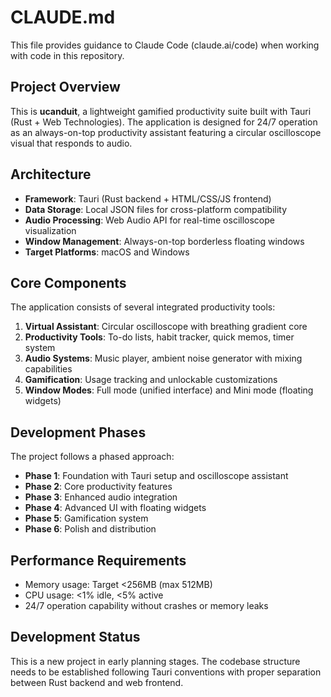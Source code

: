 # CLAUDE.md

This file provides guidance to Claude Code (claude.ai/code) when working with code in this repository.

## Project Overview

This is **ucanduit**, a lightweight gamified productivity suite built with Tauri (Rust + Web Technologies). The application is designed for 24/7 operation as an always-on-top productivity assistant featuring a circular oscilloscope visual that responds to audio.

## Architecture

- **Framework**: Tauri (Rust backend + HTML/CSS/JS frontend)
- **Data Storage**: Local JSON files for cross-platform compatibility
- **Audio Processing**: Web Audio API for real-time oscilloscope visualization
- **Window Management**: Always-on-top borderless floating windows
- **Target Platforms**: macOS and Windows

## Core Components

The application consists of several integrated productivity tools:

1. **Virtual Assistant**: Circular oscilloscope with breathing gradient core
2. **Productivity Tools**: To-do lists, habit tracker, quick memos, timer system
3. **Audio Systems**: Music player, ambient noise generator with mixing capabilities
4. **Gamification**: Usage tracking and unlockable customizations
5. **Window Modes**: Full mode (unified interface) and Mini mode (floating widgets)

## Development Phases

The project follows a phased approach:
- **Phase 1**: Foundation with Tauri setup and oscilloscope assistant
- **Phase 2**: Core productivity features
- **Phase 3**: Enhanced audio integration
- **Phase 4**: Advanced UI with floating widgets  
- **Phase 5**: Gamification system
- **Phase 6**: Polish and distribution

## Performance Requirements

- Memory usage: Target <256MB (max 512MB)
- CPU usage: <1% idle, <5% active
- 24/7 operation capability without crashes or memory leaks

## Development Status

This is a new project in early planning stages. The codebase structure needs to be established following Tauri conventions with proper separation between Rust backend and web frontend.